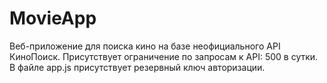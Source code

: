 # MovieApp

Веб-приложение для поиска кино на базе неофициального API КиноПоиск.
Присутствует ограничение по запросам к API: 500 в сутки.
В файле app.js присутствует резервный ключ авторизации.

